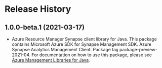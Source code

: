# Release History

## 1.0.0-beta.1 (2021-03-17)

- Azure Resource Manager Synapse client library for Java. This package contains Microsoft Azure SDK for Synapse Management SDK. Azure Synapse Analytics Management Client. Package tag package-preview-2021-04. For documentation on how to use this package, please see [Azure Management Libraries for Java](https://aka.ms/azsdk/java/mgmt).
